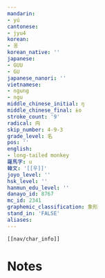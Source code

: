 ```yaml
---
mandarin:
- yú
cantonese:
- jyu4
korean:
- 옹
korean_native: ''
japanese:
- GUU
- GU
japanese_nanori: ''
vietnamese:
- ngung
- ngu
middle_chinese_initial: ŋ
middle_chinese_final: ɨo
stroke_count: '9'
radical: 禸
skip_number: 4-9-3
grade_level: 名
pos: ''
english:
- long-tailed monkey
羅馬字: u
韓文: '[[우]]'
joyo_level: ''
hsk_level: ''
hanmun_edu_level: ''
danayo_id: 8767
mc_id: 2341
graphemic_classification: 象形
stand_in: 'FALSE'
aliases:
---
```

```meta-bind-embed
[[nav/char_info]]
```

# Notes
